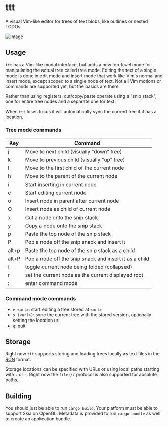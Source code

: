# ttt

A visual Vim-like editor for trees of text blobs, like outlines or nested TODOs.

![image](https://user-images.githubusercontent.com/6148347/206799635-01996d58-2c5d-489d-a29b-c3f5dbedc0c2.png)

## Usage

`ttt` has a Vim-like modal interface, but adds a new top-level mode for manipulating the actual tree called tree mode.
Editing the text of a single mode is done in edit mode and insert mode that work like Vim's normal and insert mode, except scoped to a single node of text.
Not all Vim motions or commands are supported yet, but the basics are there.

Rather than using registers, cut/copy/paste operate using a "snip stack", one for entire tree nodes and a separate one for text.

When `ttt` loses focus it will automatically sync the current tree if it has a location.

### Tree mode commands

| Key | Command                                     |
|-----|---------------------------------------------|
|  j  | Move to next child (visually "down" tree)   |
|  k  | Move to previous child (visually "up" tree) |
|  l  | Move to the first child of the current node |
|  h  | Move to the parent of the current node      |
|  i  | Start inserting in current node             |
|  e  | Start editing current node                  |
|  o  | Insert node in parent after current node    |
|  O  | Insert node as child of current node        |
|  x  | Cut a node onto the snip stack              |
|  y  | Copy a node onto the snip stack             |
|  p  | Paste the top node of the snip stack        |
|  P  | Pop a node off the snip snack and insert it |
|alt+p| Paste the top node of the snip stack as a child |
|alt+P| Pop a node off the snip snack and insert it as a child |
|  f  | toggle current node being folded (collapsed)|
|  r  | set the current node as the current displayed root |
|  :  | enter command mode                          |

### Command mode commands

- `e <url>`: start editing a tree stored at `<url>`
- `s (<url>)`: sync the current tree with the stored version, optionally setting the location url
- `q`: quit

## Storage

Right now `ttt` supports storing and loading trees locally as text files in the [RON](https://github.com/ron-rs/ron) format.

Storage locations can be specified with URLs or using local paths starting with `.` or `~`. Right now the `file://` protocol is also supported for absolute paths.

## Building

You should just be able to run `cargo build`. Your platform must be able to support Skia on OpenGL. Metadata is provided to run `cargo bundle` as well to create an application bundle.
